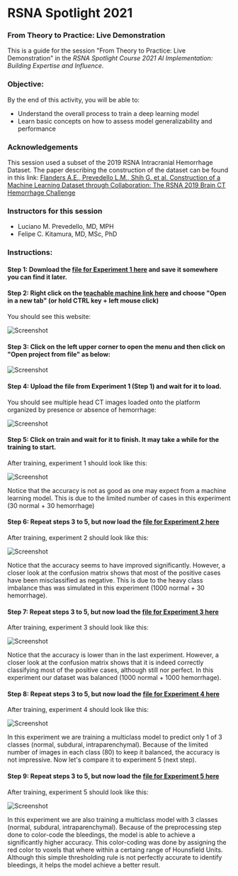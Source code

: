 # RSNA Spotlight 2021

### From Theory to Practice: Live Demonstration 

This is a guide for the session "From Theory to Practice: Live Demonstration" in the *RSNA Spotlight Course 2021 AI Implementation: Building Expertise and Influence*.

### Objective:

By the end of this activity, you will be able to:

* Understand the overall process to train a deep learning model
* Learn basic concepts on how to assess model generalizability and performance


### Acknowledgements

This session used a subset of the 2019 RSNA Intracranial Hemorrhage Dataset. The paper describing the construction of the dataset can be found in this link: [Flanders A.E., Prevedello L.M., Shih G. et al. Construction of a Machine Learning Dataset through Collaboration: The RSNA 2019 Brain CT Hemorrhage Challenge](https://pubs.rsna.org/doi/10.1148/ryai.2020190211)

### Instructors for this session

* Luciano M. Prevedello, MD, MPH
* Felipe C. Kitamura, MD, MSc, PhD

### Instructions:

#### Step 1: Download the [file for Experiment 1 here](https://github.com/kitamura-felipe/RSNASpotlight2021/blob/main/experiments/experiment1.tm?raw=true) and save it somewhere you can find it later.

#### Step 2: Right click on the [teachable machine link here](https://teachablemachine.withgoogle.com/train/image) and choose "Open in a new tab" (or hold CTRL key + left mouse click)

You should see this website:

![Screenshot](https://github.com/kitamura-felipe/RSNASpotlight2021/blob/main/images/image04.png)

#### Step 3: Click on the left upper corner to open the menu and then click on "Open project from file" as below:

![Screenshot](https://github.com/kitamura-felipe/RSNASpotlight2021/blob/main/images/image05.png)

#### Step 4: Upload the file from Experiment 1 (Step 1) and wait for it to load.

You should see multiple head CT images loaded onto the platform organized by presence or absence of hemorrhage:

![Screenshot](https://github.com/kitamura-felipe/RSNASpotlight2021/blob/main/images/image06.png)

#### Step 5: Click on train and wait for it to finish. It may take a while for the training to start.

After training, experiment 1 should look like this:

![Screenshot](https://github.com/kitamura-felipe/RSNASpotlight2021/blob/main/images/experiment1.png)

Notice that the accuracy is not as good as one may expect from a machine learning model. This is due to the limited number of cases in this experiment (30 normal + 30 hemorrhage)


#### Step 6: Repeat steps 3 to 5, but now load the [file for Experiment 2 here](https://github.com/kitamura-felipe/RSNASpotlight2021/blob/main/experiments/experiment2.tm?raw=true)

After training, experiment 2 should look like this:

![Screenshot](https://github.com/kitamura-felipe/RSNASpotlight2021/blob/main/images/experiment2.png)

Notice that the accuracy seems to have improved significantly. However, a closer look at the confusion matrix shows that most of the positive cases have been misclassified as negative. This is due to the heavy class imbalance thas was simulated in this experiment (1000 normal + 30 hemorrhage).

#### Step 7: Repeat steps 3 to 5, but now load the [file for Experiment 3 here](https://github.com/kitamura-felipe/RSNASpotlight2021/blob/main/experiments/experiment3b.tm?raw=true)

After training, experiment 3 should look like this:

![Screenshot](https://github.com/kitamura-felipe/RSNASpotlight2021/blob/main/images/experiment3b.png)

Notice that the accuracy is lower than in the last experiment. However, a closer look at the confusion matrix shows that it is indeed correctly classifying most of the positive cases, although still nor perfect. In this experiment our dataset was balanced (1000 normal + 1000 hemorrhage).

#### Step 8: Repeat steps 3 to 5, but now load the [file for Experiment 4 here](https://github.com/kitamura-felipe/RSNASpotlight2021/blob/main/experiments/experiment4.tm?raw=true)

After training, experiment 4 should look like this:

![Screenshot](https://github.com/kitamura-felipe/RSNASpotlight2021/blob/main/images/experiment6.png)

In this experiment we are training a multiclass model to predict only 1 of 3 classes (normal, subdural, intraparenchymal). Because of the limited number of images in each class (80) to keep it balanced, the accuracy is not impressive. Now let's compare it to experiment 5 (next step).

#### Step 9: Repeat steps 3 to 5, but now load the [file for Experiment 5 here](https://github.com/kitamura-felipe/RSNASpotlight2021/blob/main/experiments/experiment5.tm?raw=true)

After training, experiment 5 should look like this:

![Screenshot](https://github.com/kitamura-felipe/RSNASpotlight2021/blob/main/images/experiment7.png)

In this experiment we are also training a multiclass model with 3 classes (normal, subdural, intraparenchymal). Because of the preprocessing step done to color-code the bleedings, the model is able to achieve a significantly higher accuracy. This color-coding was done by assigning the red color to voxels that where within a certaing range of Hounsfield Units. Although this simple thresholding rule is not perfectly accurate to identify bleedings, it helps the model achieve a better result.
